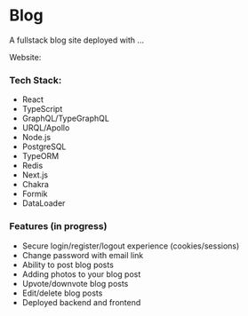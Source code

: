# Blog

A fullstack blog site deployed with ...

Website:

### Tech Stack:

- React
- TypeScript
- GraphQL/TypeGraphQL
- URQL/Apollo
- Node.js
- PostgreSQL
- TypeORM
- Redis
- Next.js
- Chakra
- Formik
- DataLoader

### Features (in progress)

- Secure login/register/logout experience (cookies/sessions)
- Change password with email link
- Ability to post blog posts
- Adding photos to your blog post
- Upvote/downvote blog posts
- Edit/delete blog posts
- Deployed backend and frontend
